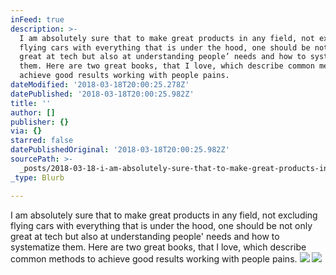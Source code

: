 ```yaml
---
inFeed: true
description: >-
  I am absolutely sure that to make great products in any field, not excluding
  flying cars with everything that is under the hood, one should be not only
  great at tech but also at understanding people’ needs and how to systematize
  them. Here are two great books, that I love, which describe common methods to
  achieve good results working with people pains.
dateModified: '2018-03-18T20:00:25.278Z'
datePublished: '2018-03-18T20:00:25.982Z'
title: ''
author: []
publisher: {}
via: {}
starred: false
datePublishedOriginal: '2018-03-18T20:00:25.982Z'
sourcePath: >-
  _posts/2018-03-18-i-am-absolutely-sure-that-to-make-great-products-in-any-fiel.md
_type: Blurb

---
```

I am absolutely sure that to make great products in any field, not excluding flying cars with everything that is under the hood, one should be not only great at tech but also at understanding people' needs and how to systematize them. Here are two great books, that I love, which describe common methods to achieve good results working with people pains.
![](https://the-grid-user-content.s3-us-west-2.amazonaws.com/dbdc4545-5219-404b-a7ff-432b5e50fc8d.jpg)
![](https://the-grid-user-content.s3-us-west-2.amazonaws.com/28c3a0b0-c2b3-4a8f-88ac-a9669bf5b57a.jpg)